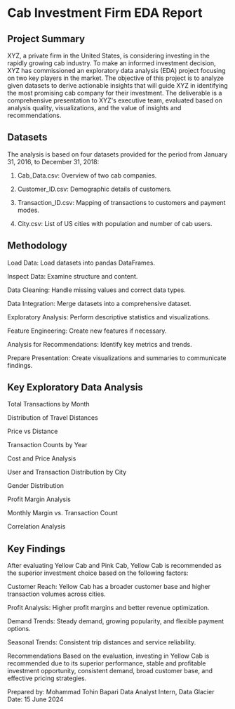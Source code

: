 # Cab Investment Firm EDA Report
## Project Summary
XYZ, a private firm in the United States, is considering investing in the rapidly growing cab industry. To make an informed investment decision, XYZ has commissioned an exploratory data analysis (EDA) project focusing on two key players in the market. The objective of this project is to analyze given datasets to derive actionable insights that will guide XYZ in identifying the most promising cab company for their investment. The deliverable is a comprehensive presentation to XYZ's executive team, evaluated based on analysis quality, visualizations, and the value of insights and recommendations.

## Datasets
The analysis is based on four datasets provided for the period from January 31, 2016, to December 31, 2018:

1. Cab_Data.csv: Overview of two cab companies.
   
3. Customer_ID.csv: Demographic details of customers.

3. Transaction_ID.csv: Mapping of transactions to customers and payment modes.

4. City.csv: List of US cities with population and number of cab users.

## Methodology
Load Data: Load datasets into pandas DataFrames.

Inspect Data: Examine structure and content.

Data Cleaning: Handle missing values and correct data types.

Data Integration: Merge datasets into a comprehensive dataset.

Exploratory Analysis: Perform descriptive statistics and visualizations.

Feature Engineering: Create new features if necessary.

Analysis for Recommendations: Identify key metrics and trends.

Prepare Presentation: Create visualizations and summaries to communicate findings.

## Key Exploratory Data Analysis
Total Transactions by Month

Distribution of Travel Distances

Price vs Distance

Transaction Counts by Year

Cost and Price Analysis

User and Transaction Distribution by City

Gender Distribution

Profit Margin Analysis

Monthly Margin vs. Transaction Count

Correlation Analysis

## Key Findings
After evaluating Yellow Cab and Pink Cab, Yellow Cab is recommended as the superior investment choice based on the following factors:

Customer Reach: Yellow Cab has a broader customer base and higher transaction volumes across cities.

Profit Analysis: Higher profit margins and better revenue optimization.

Demand Trends: Steady demand, growing popularity, and flexible payment options.

Seasonal Trends: Consistent trip distances and service reliability.

Recommendations
Based on the evaluation, investing in Yellow Cab is recommended due to its superior performance, stable and profitable investment opportunity, consistent demand, broad customer base, and effective pricing strategies.

Prepared by: Mohammad Tohin Bapari
Data Analyst Intern, Data Glacier
Date: 15 June 2024
